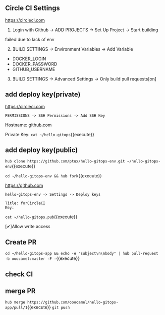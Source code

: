 ## Circle CI Settings

https://circleci.com

1. Login with Github -> ADD PROJECTS -> Set Up Project -> Start building

failed due to lack of env

2. BUILD SETTINGS -> Environment Variables -> Add Variable

- DOCKER_LOGIN
- DOCKER_PASSWORD
- GITHUB_USERNAME

3. BUILD SETTINGS -> Advanced Settings -> Only build pull requests[on]

## add deploy key(private)

https://circleci.com
```
PERMISSIONS -> SSH Permissions -> Add SSH Key
```
Hostname: github.com

Private Key:
`cat ~/hello-gitops`{{execute}}

## add deploy key(public)

`hub clone https://github.com/ptux/hello-gitops-env.git ~/hello-gitops-env`{{execute}}

`cd ~/hello-gitops-env && hub fork`{{execute}}


https://github.com
```
hello-gitops-env -> Settings -> Deploy keys

Title: forCircleCI
Key:
```
`cat ~/hello-gitops.pub`{{execute}}

[✔︎]Allow write access

## Create PR

`cd ~/hello-gitops-app && echo -e "subject\n\nbody" | hub pull-request -b ooocamel:master -F -`{{execute}}

## check CI

## merge PR

`hub merge https://github.com/ooocamel/hello-gitops-app/pull/1`{{execute}}
`git push`
